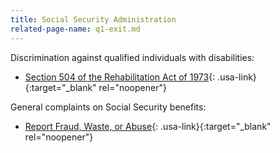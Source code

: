 ```yaml
---
title: Social Security Administration
related-page-name: q1-exit.md
---
```


Discrimination against qualified individuals with disabilities:

- [Section 504 of the Rehabilitation Act of 1973](https://www.ssa.gov/OP_Home/hallex/I-03/I-3-0-88.html){: .usa-link}{:target="_blank" rel="noopener"}

General complaints on Social Security benefits:

- [Report Fraud, Waste, or Abuse](https://secure.ssa.gov/pfrf/home){: .usa-link}{:target="_blank" rel="noopener"}